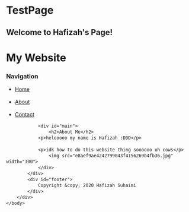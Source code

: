 # TestPage
## Welcome to Hafizah's Page!

<DOCTYPE html>
<html>
	<head>
		<title>Hafizah's Website</title>
		<link rel="stylesheet" type="text/css" href="style.css" />
	</head>
	<body>
		<div id="container">
			<div id="header">
				<h1>My Website</h1>
			</div>
			<div id="content">
				<div id="nav">
					<h3>Navigation</h3>
					<ul>
						<li><a class="selected" href="index.html">Home</a></li>
						<br>
						<li><a class="selected" href="about.html">About</a></li>
						<br>
						<li><a class="selected" href="contact.html">Contact</a></li>
					</ul>
				</div>

				<div id="main">
					<h2>About Me</h2>
				<p>helooooo my name is Hafizah :DDD</p>

				<p>idk how to do this website thing soooooo uh cows</p>
					<img src="e8aef9ae4242799043f4156269b4fb36.jpg" width="300">
				</div>
			</div>
			<div id="footer">
				Copyright &copy; 2020 Hafizah Suhaimi
			</div>
		</div>
	</body>
</html>
